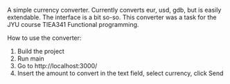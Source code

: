 A simple currency converter. Currently converts eur, usd, gdb, but is easily 
extendable. The interface is a bit so-so. This converter was a task for the JYU
course TIEA341 Functional programming.

How to use the converter:

1. Build the project
2. Run main
3. Go to http://localhost:3000/
4. Insert the amount to convert in the text field, select currency, click Send